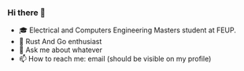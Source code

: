 ### Hi there 👋
<!--
**dvalnn/dvalnn** is a ✨ _special_ ✨ repository because its `README.md` (this file) appears on your GitHub profile.
- 👯 I’m looking to collaborate on ...
Here are some ideas to get you started:
- 🤔 I’m looking for help with ...
- ⚡ Fun fact: ...
-->
- 🎓 Electrical and Computers Engineering Masters student at FEUP.
- 🦀 Rust And Go enthusiast
- 💬 Ask me about whatever
- 📫 How to reach me: email (should be visible on my profile)
